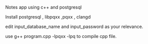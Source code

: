 Notes app using c++ and postgresql

Install postgresql , libpqxx ,pqxx , clangd

edit input_database_name and input_password as your relevance.

use g++ program.cpp -lpqxx -lpq to compile cpp file.